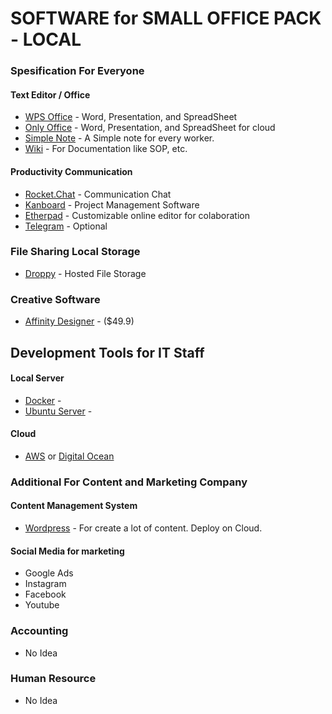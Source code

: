 # SOFTWARE for SMALL OFFICE PACK - LOCAL

### Spesification For Everyone

#### Text Editor / Office
<ul>
  <li>
    <a href="https://www.wps.com/">WPS Office</a> - Word, Presentation, and SpreadSheet
  </li>
  <li>
    <a href="https://www.onlyoffice.com/">Only Office</a> - Word, Presentation, and SpreadSheet for cloud
  </li>
  <li>
    <a href="https://github.com/Automattic/simplenote-electron">Simple Note</a> - A Simple note for every worker.
  </li>
  <li>
    <a href="https://github.com/wikimedia/mediawiki">Wiki</a> - For Documentation like SOP, etc.
  </li>
</ul>

#### Productivity Communication
<ul>
  <li>
    <a href="https://rocket.chat/">Rocket.Chat</a> - Communication Chat
  </li>
  <li>
    <a href="https://kanboard.org/">Kanboard</a> - Project Management Software
  </li>
  <li>
    <a href="https://etherpad.org/">Etherpad</a> - Customizable online editor for colaboration
  </li>
  <li>
    <a href="">Telegram</a> - Optional
  </li>
</ul>

### File Sharing Local Storage
<ul>
  <li><a href="https://github.com/silverwind/droppy">Droppy</a> - Hosted File Storage</li>
</ul>

### Creative Software 
<ul>
  <li><a href="https://affinity.serif.com/en-gb/">Affinity Designer</a> - ($49.9)</li>
</ul>

## Development Tools for IT Staff
#### Local Server
<ul>
  <li><a href="https://www.docker.com/">Docker</a> - </li>
  <li><a href="https://ubuntu.com/download/server">Ubuntu Server</a> - </li>
</ul>

#### Cloud
<ul>
  <li><a href="">AWS</a> or <a href="">Digital Ocean</a></li>
</ul>

### Additional For Content and Marketing Company

#### Content Management System
<ul>
  <li><a href="https://wordpress.com/">Wordpress</a> - For create a lot of content. Deploy on Cloud.</li>
</ul>

#### Social Media for marketing
<ul>
  <li>Google Ads</li>
  <li>Instagram</li>
  <li>Facebook</li>
  <li>Youtube</li>
</ul>

### Accounting
<ul>
  <li>No Idea</li>
</ul>

### Human Resource
<ul>
  <li>No Idea</li>
</ul>